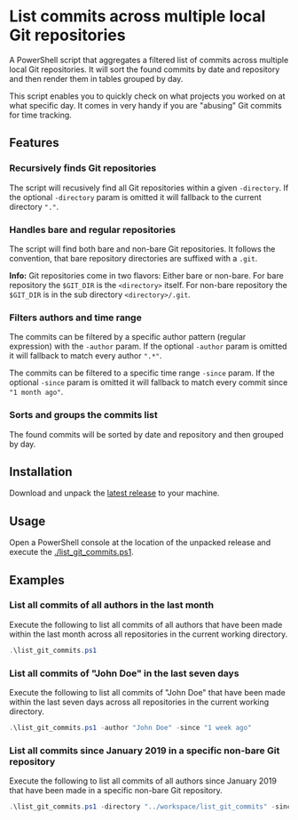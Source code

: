 # List commits across multiple local Git repositories

A PowerShell script that aggregates a filtered list of commits across multiple local Git repositories. It will sort the found commits by date and repository and then render them in tables grouped by day.

This script enables you to quickly check on what projects you worked on at what specific day. It comes in very handy if you are "abusing" Git commits for time tracking.

## Features

### Recursively finds Git repositories

The script will recusively find all Git repositories within a given `-directory`. If the optional `-directory` param is omitted it will fallback to the current directory `"."`.

### Handles bare and regular repositories

The script will find both bare and non-bare Git repositories. It follows the convention, that bare repository directories are suffixed with a `.git`.

**Info:** Git repositories come in two flavors: Either bare or non-bare. For bare repository the `$GIT_DIR` is the `<directory>` itself. For non-bare repository the `$GIT_DIR` is in the sub directory `<directory>/.git`.

### Filters authors and time range

The commits can be filtered by a specific author pattern (regular expression) with the `-author` param. If the optional `-author` param is omitted it will fallback to match every author `".*"`.

The commits can be filtered to a specific time range `-since` param. If the optional `-since` param is omitted it will fallback to match every commit since `"1 month ago"`.

### Sorts and groups the commits list

The found commits will be sorted by date and repository and then grouped by day.

## Installation
Download and unpack the [latest release](https://github.com/countzero/list_git_commits/releases/latest) to your machine.

## Usage
Open a PowerShell console at the location of the unpacked release and execute the [./list_git_commits.ps1](https://github.com/countzero/list_git_commits/blob/master/list_git_commits.ps1).

## Examples

### List all commits of all authors in the last month
Execute the following to list all commits of all authors that have been made within the last month across all repositories in the current working directory.
```PowerShell
.\list_git_commits.ps1
```

### List all commits of "John Doe" in the last seven days
Execute the following to list all commits of "John Doe" that have been made within the last seven days across all repositories in the current working directory.
```PowerShell
.\list_git_commits.ps1 -author "John Doe" -since "1 week ago"
```

### List all commits since January 2019 in a specific non-bare Git repository
Execute the following to list all commits of all authors since January 2019 that have been made in a specific non-bare Git repository.
```PowerShell
.\list_git_commits.ps1 -directory "../workspace/list_git_commits" -since "2019-01-01"
```
